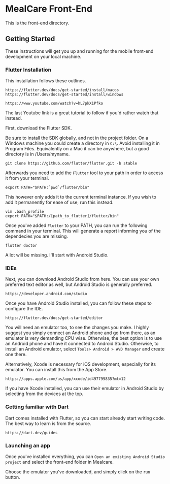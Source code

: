# MealCare Front-End

This is the front-end directory.

## Getting Started

These instructions will get you up and running for the mobile front-end development on your local machine.

### Flutter Installation

This installation follows these outlines.
```
https://flutter.dev/docs/get-started/install/macos
https://flutter.dev/docs/get-started/install/windows

https://www.youtube.com/watch?v=hL7pkX1Pfko
```

The last Youtube link is a great tutorial to follow if you'd rather watch that instead.

First, download the Flutter SDK.

Be sure to install the SDK globally, and not in the project folder. On a Windows machine you could create a directory in ```C:\```. Avoid installing it in Program Files. Equivalently on a Mac it can be anywhere, but a good directory is in /Users/myname.

```
git clone https://github.com/flutter/flutter.git -b stable
```

Afterwards you need to add the ```Flutter``` tool to your path in order to access it from your terminal.

```
export PATH="$PATH:`pwd`/flutter/bin"
```

This however only adds it to the current terminal instance. If you wish to add it permanently for ease of use, run this instead.

```
vim .bash_profile
export PATH="$PATH:/[path_to_flutter]/flutter/bin"
```

Once you've added ```Flutter``` to your PATH, you can run the following command in your terminal. This will generate a report informing you of the dependecies you are missing.

```
flutter doctor
```

A lot will be missing. I'll start with Android Studio.

### IDEs

Next, you can download Android Studio from here. You can use your own preferred text editor as well, but Android Studio is generally preferred.

```
https://developer.android.com/studio
```

Once you have Android Studio installed, you can follow these steps to configure the IDE.

```
https://flutter.dev/docs/get-started/editor
```

You will need an emulator too, to see the changes you make. I highly suggest you simply connect an Android phone and go from there, as an emulator is very demanding CPU wise. Otherwise, the best option is to use an Android phone and have it connected to Android Studio. Otherwise, to install an Android emulator, select ```Tools> Android > AVD Manager``` and create one there.


Alternatively, Xcode is necessary for iOS development, especially for its emulator. You can install this from the App Store.
```
https://apps.apple.com/us/app/xcode/id497799835?mt=12
```

If you have Xcode installed, you can use their emulator in Android Studio by selecting from the devices at the top.

### Getting familiar with Dart

Dart comes installed with Flutter, so you can start already start writing code. The best way to learn is from the source.

```
https://dart.dev/guides
```

### Launching an app

Once you've installed everything, you can ```Open an existing Android Studio project``` and select the front-end folder in Mealcare.

Choose the emulator you've downloaded, and simply click on the ```run``` button.

